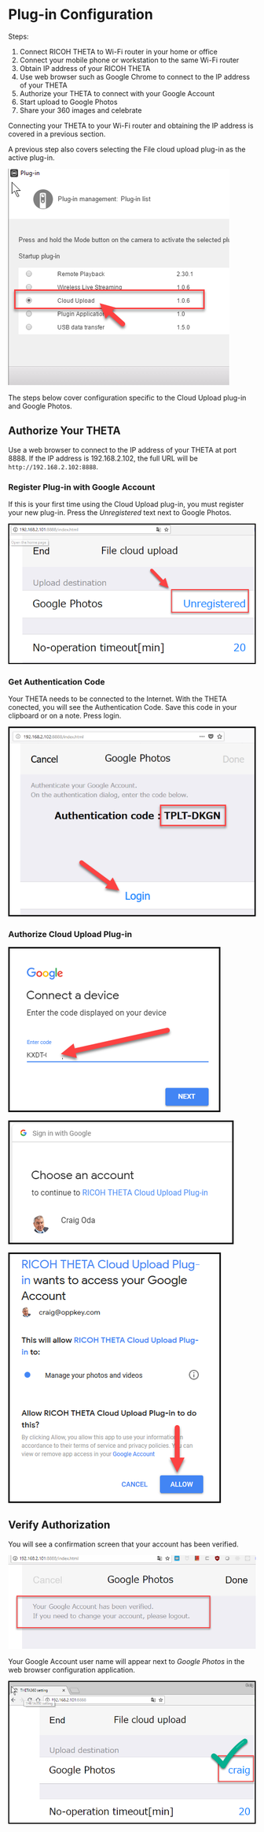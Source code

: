 # Plug-in Configuration

Steps:

1. Connect RICOH THETA to Wi-Fi router in your home or office
2. Connect your mobile phone or workstation to the same Wi-Fi router
3. Obtain IP address of your RICOH THETA
4. Use web browser such as Google Chrome to connect to the IP address of your THETA
5. Authorize your THETA to connect with your Google Account
6. Start upload to Google Photos
7. Share your 360 images and celebrate

Connecting your THETA to your Wi-Fi router and obtaining the IP address is covered
in a previous section.  

A previous step also covers selecting the File cloud upload plug-in 
as the active plug-in.

![](img/config/select-file-cloud-upload.png)


The steps below cover configuration specific to the Cloud 
Upload plug-in and Google Photos.

## Authorize Your THETA 

Use a web browser to connect to the IP address of your THETA at port 8888.
If the IP address is 192.168.2.102, the full URL will be
`http://192.168.2.102:8888`.

### Register Plug-in with Google Account

If this is your first time using the Cloud Upload plug-in, you must register your new
plug-in. Press the *Unregistered* text next to Google Photos.

![](img/config/register.png)

### Get Authentication Code

Your THETA needs to be connected to the Internet. With the THETA conected, you
will see the Authentication Code. Save this code in your clipboard or on a note.
Press login.

![](img/config/authentication-code.png)

### Authorize Cloud Upload Plug-in

![](img/config/connect-device.png)

![](img/config/sign-in.png)

![](img/config/authorize-cloud-upload.png)

## Verify Authorization

You will see a confirmation screen that your account has been 
verified.

![](img/config/google-verified.png)


Your Google Account user name will appear next to *Google Photos* in the
web browser configuration application.

![](img/config/authorized.png)
